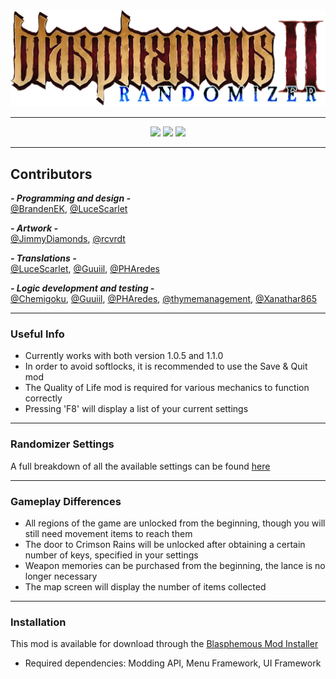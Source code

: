 <div align="center">
  <!-- Logo by JimmyDiamonds -->
  <img src="LOGO.png">
</div>

---

<div align="center">
  <img src="https://img.shields.io/github/v/release/BrandenEK/BlasII.Randomizer?style=for-the-badge&color=2857AB">
  <img src="https://img.shields.io/github/last-commit/BrandenEK/BlasII.Randomizer?style=for-the-badge&color=AB2857">
  <img src="https://img.shields.io/github/downloads/BrandenEK/BlasII.Randomizer/total?style=for-the-badge&color=57AB28">
</div>

---

## Contributors

***- Programming and design -*** <br>
[@BrandenEK](https://github.com/BrandenEK), [@LuceScarlet](https://github.com/LuceScarlet)

***- Artwork -*** <br>
[@JimmyDiamonds](https://github.com/JimmyDiamonds), [@rcvrdt](https://github.com/rcvrdt)
<!-- Expected: Luce -->

***- Translations -*** <br>
[@LuceScarlet](https://github.com/LuceScarlet), [@Guuiil](https://github.com/Guuiil), [@PHAredes](https://github.com/PHAredes)
<!-- Expected: Elton -->

***- Logic development and testing -*** <br>
[@Chemigoku](https://github.com/Chemigoku), [@Guuiil](https://github.com/Guuiil), [@PHAredes](https://github.com/PHAredes), [@thymemanagement](https://github.com/thymemanagement), [@Xanathar865](https://github.com/Xanathar865)

---

### Useful Info
- Currently works with both version 1.0.5 and 1.1.0
- In order to avoid softlocks, it is recommended to use the Save & Quit mod
- The Quality of Life mod is required for various mechanics to function correctly
- Pressing 'F8' will display a list of your current settings

---

### Randomizer Settings
A full breakdown of all the available settings can be found [here](SETTINGS.md)

---

### Gameplay Differences
- All regions of the game are unlocked from the beginning, though you will still need movement items to reach them
- The door to Crimson Rains will be unlocked after obtaining a certain number of keys, specified in your settings
- Weapon memories can be purchased from the beginning, the lance is no longer necessary
- The map screen will display the number of items collected

---

### Installation
This mod is available for download through the [Blasphemous Mod Installer](https://github.com/BrandenEK/Blasphemous.Modding.Installer)
- Required dependencies: Modding API, Menu Framework, UI Framework